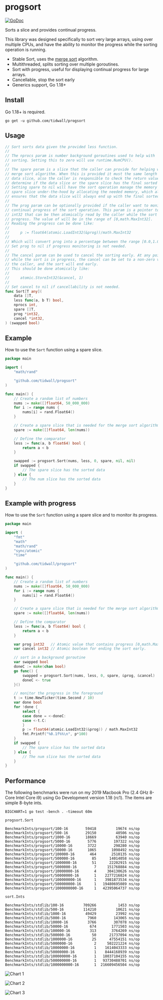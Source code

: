 # progsort

[![GoDoc](https://img.shields.io/badge/api-reference-blue.svg?style=flat-square)](https://godoc.org/github.com/tidwall/progsort)

Sorts a slice and provides continual progress.

This library was designed specifically to sort very large arrays, using over multiple
CPUs, and have the ability to monitor the progress while the sorting operation
is running.

- Stable Sort, uses the [merge sort](https://en.wikipedia.org/wiki/Merge_sort) 
algorithm.
- Multithreaded, splits sorting over multiple goroutines.
- Sort with progress, useful for displaying continual progress for large arrays.
- Cancellable, stop the sort early
- Generics support, Go 1.18+

## Install

Go 1.18+ is required.

```
go get -u github.com/tidwall/progsort
```

## Usage 

```go
// Sort sorts data given the provided less function.
//
// The nprocs param is number background goroutines used to help with
// sorting. Setting this to zero will use runtime.NumCPU().
//
// The spare param is a slice that the caller can provide for helping with the
// merge sort algorithm. When this is provided it must the same length as the
// data slice, also the caller is responsible to check the return value to
// determine if the data slice or the spare slice has the final sorted data.
// Setting spare to nil will have the sort operation manage the memory of the
// spare slice under-the-hood by allocating the needed memory, which also
// ensures that the data slice will always end up with the final sorted data.
//
// The prog param can be optionally provided if the caller want to monitor the
// continual progress of the sort operation. This param is a pointer to an
// int32 that can be then atomically read by the caller while the sort is in
// progress. The value of will be in the range of [0,math.MaxInt32].
// Reading the progress can be done like:
//
//     p := float64(atomic.LoadInt32(&prog))/math.MaxInt32
//
// Which will convert prog into a percentage between the range [0.0,1.0].
// Set prog to nil if progress monitoring is not needed.
//
// The cancel param can be used to cancel the sorting early. At any point
// while the sort is in progress, the cancel can be set to a non-zero value by
// the caller, and the sort will end early.
// This should be done atomically like:
//
//     atomic.StoreInt32(&cancel, 1)
//
// Set cancel to nil if cancellability is not needed.
func Sort[T any](
	data []T,
	less func(a, b T) bool,
	nprocs int,
	spare []T,
	prog *int32,
	cancel *int32,
) (swapped bool)
```

## Example 

How to use the `Sort` function using a spare slice.

```go
package main

import (
	"math/rand"

	"github.com/tidwall/progsort"
)

func main() {
	// Create a random list of numbers
	nums := make([]float64, 50_000_000)
	for i := range nums {
		nums[i] = rand.Float64()
	}

	// Create a spare slice that is needed for the merge sort algorithm.
	spare := make([]float64, len(nums))

	// Define the comparator
	less := func(a, b float64) bool {
		return a < b
	}

	swapped := progsort.Sort(nums, less, 0, spare, nil, nil)
	if swapped {
		// The spare slice has the sorted data
	} else {
		// The num slice has the sorted data
	}
}
```

## Example with progress

How to use the `Sort` function using a spare slice and to monitor its progress.

```go
package main

import (
	"fmt"
	"math"
	"math/rand"
	"sync/atomic"
	"time"

	"github.com/tidwall/progsort"
)

func main() {
	// Create a random list of numbers
	nums := make([]float64, 50_000_000)
	for i := range nums {
		nums[i] = rand.Float64()
	}

	// Create a spare slice that is needed for the merge sort algorithm.
	spare := make([]float64, len(nums))

	// Define the comparator
	less := func(a, b float64) bool {
		return a < b
	}

	var prog int32   // Atomic value that contains progress [0,math.MaxInt32]
	var cancel int32 // Atomic boolean for ending the sort early.

	// sort in a background goroutine
	var swapped bool
	doneC := make(chan bool)
	go func() {
		swapped = progsort.Sort(nums, less, 0, spare, &prog, &cancel)
		doneC <- true
	}()

	// monitor the progress in the foreground
	t := time.NewTicker(time.Second / 10)
	var done bool
	for !done {
		select {
		case done = <-doneC:
		case <-t.C:
		}
		p := float64(atomic.LoadInt32(&prog)) / math.MaxInt32
		fmt.Printf("%0.1f%%\n", p*100)
	}
	if swapped {
		// The spare slice has the sorted data
	} else {
		// The num slice has the sorted data
	}
}
```

## Performance 

The following benchmarks were run on my 2019 Macbook Pro (2.4 GHz 8-Core Intel Core i9) using Go Development version 1.18 (rc1). The items are simple 8-byte ints.

```
BIGCHART=1 go test -bench . -timeout 60m
```

`progsort.Sort`

```
BenchmarkInts/progsort/100-16        59418         19674 ns/op
BenchmarkInts/progsort/500-16        29150         40506 ns/op
BenchmarkInts/progsort/1000-16       18669         63940 ns/op
BenchmarkInts/progsort/5000-16        5776        197322 ns/op
BenchmarkInts/progsort/10000-16       3722        298280 ns/op
BenchmarkInts/progsort/50000-16       1065       1098492 ns/op
BenchmarkInts/progsort/100000-16       464       2510135 ns/op
BenchmarkInts/progsort/500000-16        85      14014058 ns/op
BenchmarkInts/progsort/1000000-16       51      22202915 ns/op
BenchmarkInts/progsort/5000000-16        7     151768884 ns/op
BenchmarkInts/progsort/10000000-16       4     304130626 ns/op
BenchmarkInts/progsort/50000000-16       1    2277216824 ns/op
BenchmarkInts/progsort/100000000-16      1    3981873534 ns/op
BenchmarkInts/progsort/500000000-16      1   19480695089 ns/op
BenchmarkInts/progsort/1000000000-16     1   42395064737 ns/op
```

`sort.Ints`

```
BenchmarkInts/stdlib/100-16         709266          1453 ns/op
BenchmarkInts/stdlib/500-16         114210         10621 ns/op
BenchmarkInts/stdlib/1000-16         49429         23992 ns/op
BenchmarkInts/stdlib/5000-16          7960        143065 ns/op
BenchmarkInts/stdlib/10000-16         3766        307078 ns/op
BenchmarkInts/stdlib/50000-16          674       1771503 ns/op
BenchmarkInts/stdlib/100000-16         313       3764269 ns/op
BenchmarkInts/stdlib/500000-16          50      21737094 ns/op
BenchmarkInts/stdlib/1000000-16         25      47554151 ns/op
BenchmarkInts/stdlib/5000000-16          2     502221224 ns/op
BenchmarkInts/stdlib/10000000-16         1    1614043333 ns/op
BenchmarkInts/stdlib/50000000-16         1    8444168939 ns/op
BenchmarkInts/stdlib/100000000-16        1   18037104155 ns/op
BenchmarkInts/stdlib/500000000-16        1   93730488701 ns/op
BenchmarkInts/stdlib/1000000000-16       1  216609456504 ns/op
```

![Chart 1](docs/chart1.png)

![Chart 2](docs/chart2.png)

![Chart 3](docs/chart3.png)